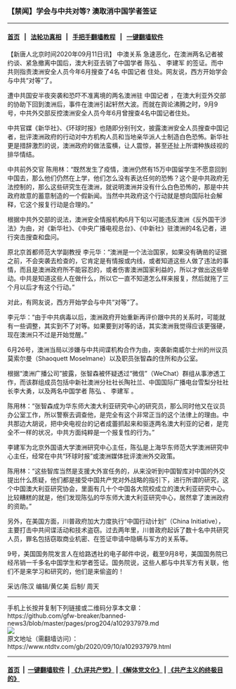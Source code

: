 ### 【禁闻】学会与中共对等? 澳取消中国学者签证
------------------------

#### [首页](https://github.com/gfw-breaker/banned-news3/blob/master/README.md) &nbsp;&nbsp;|&nbsp;&nbsp; [法轮功真相](https://github.com/begood0513/basic/blob/master/README.md)  &nbsp;&nbsp;|&nbsp;&nbsp; [手把手翻墙教程](https://github.com/gfw-breaker/guides/wiki)  &nbsp;&nbsp;|&nbsp;&nbsp; [一键翻墙软件](https://github.com/gfw-breaker/nogfw/blob/master/README.md)  



<div><div class="post_content" itemprop="articleBody">
 <p>
  【新唐人北京时间2020年09月11日讯】
  <ok href="https://www.ntdtv.com/gb/中澳关系.htm">
   中澳关系
  </ok>
  急速恶化，在澳洲两名记者被约谈、紧急撤离中国后，澳大利亚去销了中国学者
  <ok href="https://www.ntdtv.com/gb/陈弘.htm">
   陈弘
  </ok>
  、
  <ok href="https://www.ntdtv.com/gb/李建军.htm">
   李建军
  </ok>
  的签证。而中共则指责澳洲安全人员今年6月搜查了4名
  <ok href="https://www.ntdtv.com/gb/中国记者.htm">
   中国记者
  </ok>
  住处。网友说，西方开始学会与中共“对等”了。
 </p>
 <p>
  遭中共国安半夜突袭和恐吓不准离境的两名澳洲驻
  <ok href="https://www.ntdtv.com/gb/中国记者.htm">
   中国记者
  </ok>
  ，在澳大利亚外交部的协助下回到澳洲后，事件在澳洲引起轩然大波。而就在舆论沸腾之时，9月9号，中共外交部反控澳洲安全人员今年6月曾搜查4名中国记者住处。
 </p>
 <p>
  中共官媒《新华社》、《环球时报》也随即分别刊文，披露澳洲安全人员搜查中国记者，批评澳洲政府的行动对中方机构人员和当地亲华派人士制造白色恐怖。新华社更是措辞激烈的说，澳洲政府的做法蛮横，让人震惊，甚至还扯上所谓种族歧视的排华情结。
 </p>
 <p>
  中共前外交官 陈用林：“既然发生了疫情，澳洲仍然有15万中国留学生不愿意回到中国去，那么他们仍然在上学，他们怎么没有表达任何的恐怖？这个是中共政府无法控制的，那么这些研究生在澳洲，就说明澳洲并没有什么白色恐怖的，那是中共政府故意的蓄意制造的一个假新闻。当然中共政府这个行动就是想向国际社会解释，它这个报复行动是合理的。”
 </p>
 <p>
  根据中共外交部的说法，澳洲安全情报机构6月下旬以可能违反澳洲《反外国干涉法》为由，对《新华社》、《中央广播电视总台》、《中新社》驻澳洲的4名记者，进行突击搜查和盘问。
 </p>
 <p>
  原北京首都师范大学副教授 李元华：“澳洲是一个法治国家，如果没有确凿的证据之前，不会突袭去检查的，它肯定是有情报或内线，或者知道这些人做了违法的事情，而且是澳洲政府所不能容忍的，或者伤害澳洲国家利益的，所以才做出这些举动。中共是知道这些人在做什么，所以它一直不知道怎么样来报复，然后就拖了三个月以后才有这个行动。”
 </p>
 <p>
  对此，有网友说，西方开始学会与中共“对等”了。
 </p>
 <p>
  李元华：“由于中共病毒以后，澳洲政府开始重新再评价跟中共的关系时，可能就有一些调整，其实到不了对等。如果要到对等的话，其实澳洲我觉得应该更强硬，现在澳洲只不过是开始觉醒。”
 </p>
 <p>
  6月26号，澳洲当局以涉嫌与中共间谍机构合作为由，突袭新南威尔士州的州议员莫索尔曼（Shaoquett Moselmane）以及职员张智森的住所和办公室。
 </p>
 <p>
  根据“澳洲广播公司”披露，张智森被怀疑透过“微信”（WeChat）群组从事渗透工作，而该群组成员包括中新社澳洲分社社长陶社兰、中国国际广播电台雪梨分社社长李大勇，以及两名中国学者
  <ok href="https://www.ntdtv.com/gb/陈弘.htm">
   陈弘
  </ok>
  、
  <ok href="https://www.ntdtv.com/gb/李建军.htm">
   李建军
  </ok>
  。
 </p>
 <p>
  陈用林：“张智森成为华东师大澳大利亚研究中心的研究员，那么同时他又在议员办公室工作，所以警察去调查他，是完全有这个非常正当的这个法律上的理由。中共那边大胡说，把中央电视台的记者成蕾抓起来和驱逐两名澳大利亚的记者，是完全不一样的状况，中共方面纯粹是一个报复性的行为。”
 </p>
 <p>
  李建军为北京外国语大学澳洲研究中心主任，陈弘是上海华东师范大学澳洲研究中心主任，经常在中共“环球时报”或澳洲媒体批评澳洲外交政策。
 </p>
 <p>
  陈用林：“这些智库当然是支援大外宣任务的，从来没听到中国智库对中国的外交提出什么质疑，他们都是接受中国共产党对外战略的指引下，进行所谓的研究，这个中国澳大利亚研究协会，里面有几十个中国各大院校成立的澳大利亚研究中心。比较糟糕的就是，他们发现陈弘的华东师大澳大利亚研究中心，居然拿了澳洲政府的资助。”
 </p>
 <p>
  另外，在美国方面，川普政府加大力度执行“中国行动计划”（China Initiative），主要打击中共间谍活动和技术盗窃。过去两年里，川普政府起诉了数十名中共研究人员，罪名包括窃取商业机密、在签证申请中隐瞒与军方的关系等。
 </p>
 <p>
  9号，美国国务院发言人在给路透社的电子邮件中说，截至9月8号，美国国务院已经吊销一千多名中国学生和学者签证。国务院说，这些人都与中共军方有关联，他们不是来学习和研究的，他们是来偷盗的！
 </p>
 <p>
  采访/陈汉 编辑/黄亿美 后制/ 周天
 </p>
 <div class="single_ad">
 </div>
</div>
</div>
<hr/>
手机上长按并复制下列链接或二维码分享本文章：<br/>
https://github.com/gfw-breaker/banned-news3/blob/master/pages/prog204/a102937979.md <br/>
<a href='https://github.com/gfw-breaker/banned-news3/blob/master/pages/prog204/a102937979.md'><img src='https://github.com/gfw-breaker/banned-news3/blob/master/pages/prog204/a102937979.md.png'/></a> <br/>
原文地址（需翻墙访问）：https://www.ntdtv.com/gb/2020/09/10/a102937979.html


------------------------
#### [首页](https://github.com/gfw-breaker/banned-news3/blob/master/README.md) &nbsp;|&nbsp; [一键翻墙软件](https://github.com/gfw-breaker/nogfw/blob/master/README.md) &nbsp;| [《九评共产党》](https://github.com/gfw-breaker/9ping.md/blob/master/README.md#九评之一评共产党是什么) | [《解体党文化》](https://github.com/gfw-breaker/jtdwh.md/blob/master/README.md) | [《共产主义的终极目的》](https://github.com/gfw-breaker/gczydzjmd.md/blob/master/README.md)


<img src='http://gfw-breaker.win/banned-news3/pages/prog204/a102937979.md' width='0px' height='0px'/>